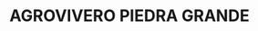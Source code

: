 ---
title: "AGROVIVERO PIEDRA GRANDE"
url: /vereda-comeza-hoyada/agrovivero-piedra-grande/
shop: centro de jardinería
---